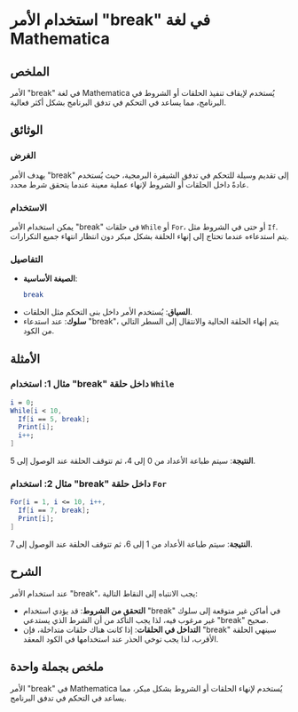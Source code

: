 <!--
Meta Description: # استخدام الأمر "break" في لغة Mathematica ## الملخص الأمر "break" في لغة Mathematica يُستخدم لإيقاف تنفيذ الحلقات أو الشروط في البرنامج، مما يساعد في...
Meta Keywords: break, إلى, الأمر, استخدام, mathematica
-->

# استخدام الأمر "break" في لغة Mathematica

## الملخص
الأمر "break" في لغة Mathematica يُستخدم لإيقاف تنفيذ الحلقات أو الشروط في البرنامج، مما يساعد في التحكم في تدفق البرنامج بشكل أكثر فعالية.

## الوثائق
### الغرض
يهدف الأمر "break" إلى تقديم وسيلة للتحكم في تدفق الشيفرة البرمجية، حيث يُستخدم عادةً داخل الحلقات أو الشروط لإنهاء عملية معينة عندما يتحقق شرط محدد.

### الاستخدام
يمكن استخدام الأمر "break" في حلقات `While` أو `For`، أو حتى في الشروط مثل `If`. يتم استدعاءه عندما تحتاج إلى إنهاء الحلقة بشكل مبكر دون انتظار انتهاء جميع التكرارات.

### التفاصيل
- **الصيغة الأساسية**: 
  ```mathematica
  break
  ```
- **السياق**: يُستخدم الأمر داخل بنى التحكم مثل الحلقات.
- **سلوك**: عند استدعاء "break"، يتم إنهاء الحلقة الحالية والانتقال إلى السطر التالي من الكود.

## الأمثلة
### مثال 1: استخدام "break" داخل حلقة `While`
```mathematica
i = 0;
While[i < 10,
  If[i == 5, break];
  Print[i];
  i++;
]
```
**النتيجة**: سيتم طباعة الأعداد من 0 إلى 4، ثم تتوقف الحلقة عند الوصول إلى 5.

### مثال 2: استخدام "break" داخل حلقة `For`
```mathematica
For[i = 1, i <= 10, i++,
  If[i == 7, break];
  Print[i];
]
```
**النتيجة**: سيتم طباعة الأعداد من 1 إلى 6، ثم تتوقف الحلقة عند الوصول إلى 7.

## الشرح
عند استخدام الأمر "break"، يجب الانتباه إلى النقاط التالية:
- **التحقق من الشروط**: قد يؤدي استخدام "break" في أماكن غير متوقعة إلى سلوك غير مرغوب فيه، لذا يجب التأكد من أن الشرط الذي يستدعي "break" صحيح.
- **التداخل في الحلقات**: إذا كانت هناك حلقات متداخلة، فإن "break" سينهي الحلقة الأقرب، لذا يجب توخي الحذر عند استخدامها في الكود المعقد.

## ملخص بجملة واحدة
الأمر "break" في Mathematica يُستخدم لإنهاء الحلقات أو الشروط بشكل مبكر، مما يساعد في التحكم في تدفق البرنامج.